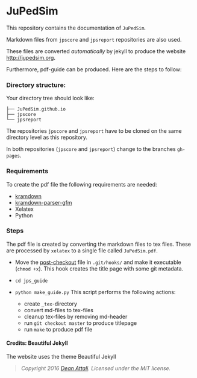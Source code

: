 # JuPedSim

This repository contains the documentation of `JuPedSim`.

Markdown files from `jpscore` and `jpsreport` repositories are also used.

These files are converted *automatically* by jekyll to produce the website http://jupedsim.org.

Furthermore, pdf-guide can be produced. Here are the steps to follow:

### Directory structure:

Your directory tree should look like:
```.
├── JuPedSim.github.io
├── jpscore
└── jpsreport
```

The repositories `jpscore` and `jpsreport` have to be cloned on the same directory level as this repository.

In both repositories (`jpscore` and `jpsreport`) change to the branches `gh-pages`.


### Requirements

To create the pdf file the following requirements are needed:

- [kramdown](https://github.com/kramdown)
- [kramdown-parser-gfm](https://github.com/kramdown/parser-gfm)
- Xelatex
- Python


### Steps

The pdf file is created by converting the markdown files to tex files.
These are processed by `xelatex` to a single file called `JuPedSim.pdf`.

- Move the [post-checkout](post-checkout) file in `.git/hooks/` and make it executable (`chmod +x`). This hook creates the title page with some git metadata.

- `cd jps_guide`
- `python make_guide.py`
  This script performs the following actions:
  - create `_tex`-directory
  - convert md-files to tex-files
  - cleanup tex-files by removing md-header
  - run `git checkout master` to produce titlepage
  - run `make` to produce pdf file




#### Credits: Beautiful Jekyll

The website uses the theme Beautiful Jekyll
> *Copyright 2016 [Dean Attali](http://deanattali.com). Licensed under the MIT license.*
